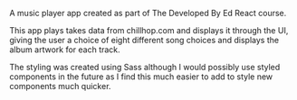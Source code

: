 A music player app created as part of The Developed By Ed React course. 

This app plays takes data from chillhop.com and displays it through the UI, giving the user a choice of eight different song choices and displays the album artwork for each track. 

The styling was created using Sass although I would possibly use styled components in the future as I find this much easier to add to style new components much quicker.
